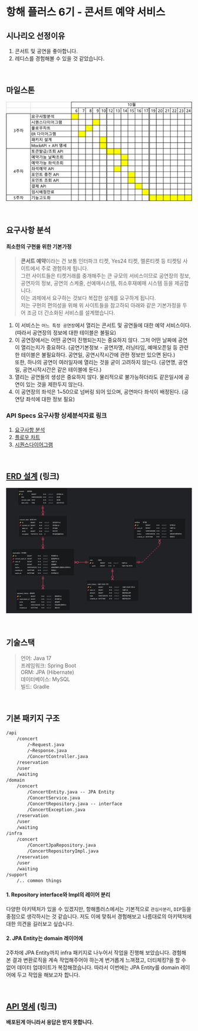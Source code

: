 # 항해 플러스 6기 - 콘서트 예약 서비스

## 시나리오 선정이유
1. 콘서트 및 공연을 좋아합니다.
2. 레디스를 경험해볼 수 있을 것 같았습니다.

<br/>

## 마일스톤
![milestone_img.png](docs/milestone_img.png)

<br/>

## 요구사항 분석
#### 최소한의 구현을 위한 기본가정
> **콘서트 예약**이라는 건 보통 인터파크 티켓, Yes24 티켓, 멜론티켓 등 티켓팅 사이트에서 주로 경험하게 됩니다.  
> 그런 사이트들은 티켓거래를 중개해주는 큰 규모의 서비스이므로 공연장의 정보, 공연자의 정보, 공연의 스케줄, 선예매시스템, 취소후재예매 시스템 등을 제공합니다.   
> 이는 과제에서 요구하는 것보다 복잡한 설계를 요구하게 됩니다.   
> 저는 구현의 편의성을 위해 위 사이트들을 참고하되 아래와 같은 기본가정을 두어 조금 더 간소화된 서비스를 설계했습니다.

1. 이 서비스는 `어느 특정 공연장`에서 열리는 콘서트 및 공연들에 대한 예약 서비스이다. (따라서 공연장의 정보에 대한 테이블은 불필요)
2. 이 공연장에서는 어떤 공연이 진행되는지는 중요하지 않다. 그저 어떤 날짜에 공연이 열리는지가 중요하다. (공연기본정보 - 공연자명, 러닝타임, 예매오픈일 등 관련한 테이블은 불필요하다. 공연일, 공연시작시간에 관한 정보만 있으면 된다.)  
또한, 하나의 공연이 여러일자에 열리는 것을 굳이 고려하지 않는다. (공연명, 공연일, 공연시작시간은 같은 테이블에 둔다.)
3. 열리는 공연들의 생성은 중요하지 않다. 물리적으로 불가능하더라도 같은일시에 공연이 있는 것을 제한두지 않는다. 
4. 이 공연장의 좌석은 1~50으로 넘버링 되어 있으며, 공연마다 좌석이 배정된다. (공연당 좌석에 대한 정보 필요)


### API Specs 요구사항 상세분석자료 링크
1. [요구사항 분석](docs/requirements.md)
2. [플로우 차트](docs/flowcharts.md)
3. [시퀀스다이어그램](docs/sequence.md)

<br/>

## [ERD 설계](docs/erd.md) (링크)
[![미리보기](docs/erd_img.png)](docs/erd.md)

<br/>

## 기술스택
> 언어: Java 17  
> 프레임워크: Spring Boot   
> ORM: JPA (Hibernate)  
> 데이터베이스: MySQL  
> 빌드: Gradle

<br/>

## 기본 패키지 구조
```
/api
    /concert
        /~Request.java
        /~Response.java
        /ConcertController.java
    /reservation
    /user
    /waiting
/domain
    /concert
        /ConcertEntity.java -- JPA Entity
        /ConcertService.java
        /ConcertRepository.java -- interface
        /ConcertException.java
    /reservation
    /user
    /waiting
/infra
    /concert
        /ConcertJpaRepository.java
        /ConcertRepositoryImpl.java
    /reservation
    /user
    /waiting
/support
    /.. common things
```

#### 1. Repository interface와 Impl의 레이어 분리
다양한 아키텍처가 있을 수 있겠지만, 항해플러스에서는 기본적으로 `관심사분리`, `DIP`등을 중점으로 생각하시는 것 같습니다. 저도 이에 맞춰서 경험해보고 나름대로의 아키텍처에 대한 의견을 길러보고 싶습니다.  
#### 2. JPA Entity는 domain 레이어에
2주차에 JPA Entity까지 infra 패키지로 나누어서 작업을 진행해 보았습니다. 경험해 본 결과 변환로직을 계속 작업해주어야 하는게 번거롭게 느껴졌고, 더티체킹?을 할 수 없어 데이터 업데이트가 복잡해졌습니다. 따라서 이번에는 JPA Entity를 domain 레이어에 두고 작업을 해보고자 합니다.

<br/>

## [API 명세](https://n-uyh.github.io/concert/dist/index.html) (링크)
**배포된게 아니라서 응답은 받지 못합니다.**
